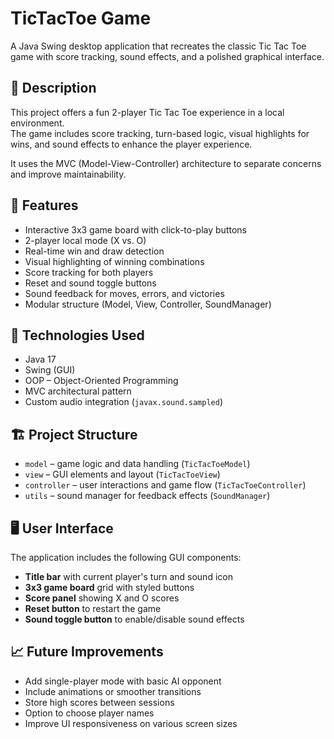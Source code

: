 # TicTacToe Game

A Java Swing desktop application that recreates the classic Tic Tac Toe game with score tracking, sound effects, and a polished graphical interface.

## 📌 Description

This project offers a fun 2-player Tic Tac Toe experience in a local environment.  
The game includes score tracking, turn-based logic, visual highlights for wins, and sound effects to enhance the player experience.

It uses the MVC (Model-View-Controller) architecture to separate concerns and improve maintainability.

## 🧠 Features

- Interactive 3x3 game board with click-to-play buttons
- 2-player local mode (X vs. O)
- Real-time win and draw detection
- Visual highlighting of winning combinations
- Score tracking for both players
- Reset and sound toggle buttons
- Sound feedback for moves, errors, and victories
- Modular structure (Model, View, Controller, SoundManager)

## 🔧 Technologies Used

- Java 17
- Swing (GUI)
- OOP – Object-Oriented Programming
- MVC architectural pattern
- Custom audio integration (`javax.sound.sampled`)

## 🏗️ Project Structure

- `model` – game logic and data handling (`TicTacToeModel`)
- `view` – GUI elements and layout (`TicTacToeView`)
- `controller` – user interactions and game flow (`TicTacToeController`)
- `utils` – sound manager for feedback effects (`SoundManager`)

## 🖥️ User Interface

The application includes the following GUI components:

- **Title bar** with current player's turn and sound icon
- **3x3 game board** grid with styled buttons
- **Score panel** showing X and O scores
- **Reset button** to restart the game
- **Sound toggle button** to enable/disable sound effects

## 📈 Future Improvements

- Add single-player mode with basic AI opponent
- Include animations or smoother transitions
- Store high scores between sessions
- Option to choose player names
- Improve UI responsiveness on various screen sizes
